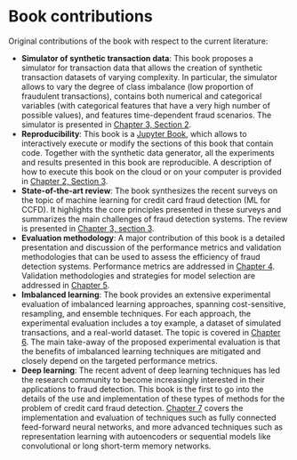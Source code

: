 # Book contributions

Original contributions of the book with respect to the current literature:

* **Simulator of synthetic transaction data**: This book proposes a simulator for transaction data that allows the creation of synthetic transaction datasets of varying complexity. In particular, the simulator allows to vary the degree of class imbalance (low proportion of fraudulent transactions), contains both numerical and categorical variables (with categorical features that have a very high number of possible values), and features time-dependent fraud scenarios. The simulator is presented in [Chapter 3, Section 2](Transaction_Data_Simulator).
* **Reproducibility**: This book is a [Jupyter Book](https://jupyterbook.org/intro.html), which allows to interactively execute or modify the sections of this book that contain code. Together with the synthetic data generator, all the experiments and results presented in this book are reproducible. A description of how to execute this book on the cloud or on your computer is provided in [Chapter 2, Section 3](How_to_Use_This_Book).
* **State-of-the-art review**: The book synthesizes the recent surveys on the topic of machine learning for credit card fraud detection (ML for CCFD). It highlights the core principles presented in these surveys and summarizes the main challenges of fraud detection systems. The review is presented in [Chapter 3, section 3](ML_For_CCFD).
* **Evaluation methodology**: A major contribution of this book is a detailed presentation and discussion of the performance metrics and validation methodologies that can be used to assess the efficiency of fraud detection systems. Performance metrics are addressed in [Chapter 4](Performance_Metrics). Validation methodologies and strategies for model selection are addressed in [Chapter 5](Model_Validation_And_Selection).
* **Imbalanced learning**: The book provides an extensive experimental evaluation of imbalanced learning approaches, spanning cost-sensitive, resampling, and ensemble techniques. For each approach, the experimental evaluation includes a toy example, a dataset of simulated transactions, and a real-world dataset. The topic is covered in [Chapter 6](Imbalanced_Learning). The main take-away of the proposed experimental evaluation is that the benefits of imbalanced learning techniques are mitigated and closely depend on the targeted performance metrics. 
* **Deep learning**: The recent advent of deep learning techniques has led the research community to become increasingly interested in their applications to fraud detection. This book is the first to go into the details of the use and implementation of these types of methods for the problem of credit card fraud detection. [Chapter 7](Deep_Learning) covers the implementation and evaluation of techniques such as fully connected feed-forward neural networks, and more advanced techniques such as representation learning with autoencoders or sequential models like convolutional or long short-term memory networks.
